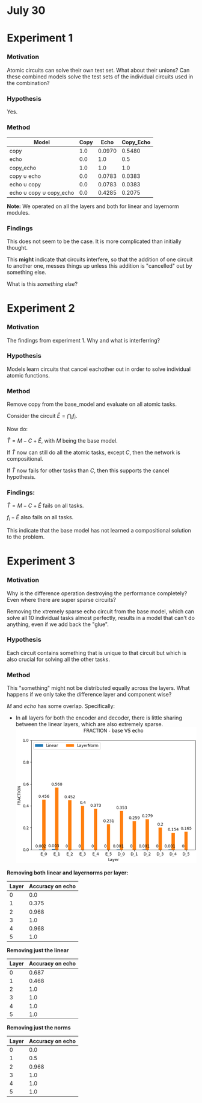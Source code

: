 # July 30

# Experiment 1

### Motivation

Atomic circuits can solve their own test set. What about their unions? Can these combined models solve the test sets of the individual circuits used in the combination?

### Hypothesis
Yes.

### Method

| Model | Copy | Echo | Copy_Echo |
|----------|----------|----------| ----------|
| copy | 1.0 |  0.0970 | 0.5480  |
| echo | 0.0 | 1.0 | 0.5 |
| copy_echo | 1.0 | 1.0 |  1.0 |
| copy $\cup$ echo |  0.0 | 0.0783 | 0.0383 |
| echo $\cup$ copy |  0.0 | 0.0783 | 0.0383 |
| echo $\cup$ copy $\cup$ copy_echo| 0.0 | 0.4285 | 0.2075|

**Note:** We operated on all the layers and both for linear and layernorm modules.

### Findings

This does not seem to be the case. It is more complicated than initially thought. 

This **might** indicate that circuits interfere, so that the addition of one circuit to another one, messes things up unless this addition is "cancelled" out by something else. 

What is this _something else_?

# Experiment 2

### Motivation

The findings from experiment 1. Why and what is interferring?

### Hypothesis

Models learn circuits that cancel eachother out in order to solve individual atomic functions.

### Method

Remove copy from the base_model and evaluate on all atomic tasks.

Consider the circuit $\hat{E}=\bigcap_i f_i$.

Now do:

$\hat{T} = M - C + \hat{E}$, with $M$ being the base model.

If $\hat{T}$ now can still do all the atomic tasks, except $C$, then the network is compositional.

If $\hat{T}$ now fails for other tasks than $C$, then this supports the cancel hypothesis. 

### Findings:

$\hat{T} = M - C + \hat{E}$ fails on all tasks.

$f_i - \hat{E}$ also fails on all tasks.

This indicate that the base model has not learned a compositional solution to the problem. 

# Experiment 3

### Motivation

Why is the difference operation destroying the performance completely? Even where there are super sparse circuits?

Removing the xtremely sparse echo circuit from the base model, which can solve all 10 individual tasks almost perfectly, results in a model that can't do anything, even if we add back the "glue".

### Hypothesis

Each circuit contains something that is unique to that circuit but which is also crucial for solving all the other tasks.

### Method

This "something" might not be distributed equally across the layers. What happens if we only take the difference layer and component wise?

$M$ and $echo$ has some overlap. Specifically:
- In all layers for both the encoder and decoder, there is little sharing between the linear layers, which are also extremely sparse.
![base_echo_fraction](./figures/base_VS_echo_fraction.png)


**Removing both linear and layernorms per layer:**

| Layer | Accuracy on echo |
|----------|----------|
| 0 | 0.0 |
| 1 | 0.375 |
| 2 | 0.968 |
| 3 | 1.0 |
| 4 | 0.968 |
| 5 | 1.0 |

**Removing just the linear**

| Layer | Accuracy on echo |
|----------|----------|
| 0 | 0.687 |
| 1 | 0.468 |
| 2 | 1.0 |
| 3 | 1.0 |
| 4 | 1.0 |
| 5 | 1.0 |

**Removing just the norms**

| Layer | Accuracy on echo |
|----------|----------|
| 0 | 0.0 |
| 1 | 0.5 |
| 2 | 0.968 |
| 3 | 1.0 |
| 4 | 1.0 |
| 5 | 1.0 |
